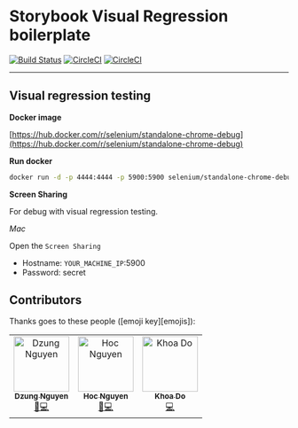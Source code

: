# Storybook Visual Regression boilerplate

[![Build Status](https://travis-ci.com/davidnguyen179/storybook-visual-regression-testing-boilerplate.svg?token=8bxp2xLSAoW15sG7fwhv&branch=master)](https://travis-ci.com/davidnguyen179/storybook-visual-regression-testing-boilerplate) [![CircleCI](https://circleci.com/gh/davidnguyen179/storybook-visual-regression-testing-boilerplate/tree/master.svg?style=svg)](https://circleci.com/gh/davidnguyen179/storybook-visual-regression-testing-boilerplate/tree/master) [![CircleCI](https://github.com/davidnguyen179/storybook-visual-regression-testing-boilerplate/workflows/CI/badge.svg)](https://github.com/davidnguyen179/storybook-visual-regression-testing-boilerplate/actions)

<hr />

## Visual regression testing

**Docker image**

[https://hub.docker.com/r/selenium/standalone-chrome-debug](https://hub.docker.com/r/selenium/standalone-chrome-debug)

**Run docker**

```bash
docker run -d -p 4444:4444 -p 5900:5900 selenium/standalone-chrome-debug
```

**Screen Sharing**

For debug with visual regression testing.

*Mac*

Open the `Screen Sharing`

- Hostname: `YOUR_MACHINE_IP`:5900
- Password: secret

## Contributors

Thanks goes to these people ([emoji key][emojis]):

<!-- ALL-CONTRIBUTORS-LIST:START - Do not remove or modify this section -->
<!-- prettier-ignore -->

<table>
  <tr>
    <td align="center"><a href="https://www.dzungnguyen.dev/"><img src="https://avatars3.githubusercontent.com/u/6290720?s=460&v=4" width="100px;"  alt="Dzung Nguyen"/><br /><sub><b>Dzung Nguyen</b></sub></a><br /><a href="#ideas-dzung"  title="Ideas, Planning, & Coding">🤔</a><a href="#code-dzung"  title="Code">💻</a></td>
    <td align="center"><a href="https://github.com/nvhoc"><img src="https://avatars3.githubusercontent.com/u/7335034?s=460&v=4" width="100px;"  alt="Hoc Nguyen"/><br /><sub><b>Hoc Nguyen</b></sub></a><br /><a href="#ideas-hoc"  title="Ideas, Planning, & Coding">🤔</a><a href="#code-hoc"  title="Code">💻</a></td>
    <td align="center"><a href="https://github.com/conandk"><img src="https://avatars3.githubusercontent.com/u/12934183?s=460&v=4"  width="100px;"  alt="Khoa Do"/><br /><sub><b>Khoa Do</b></sub></a><br /><a href="#code-khoa" title="Code">💻</a></td>
  </tr>
</table>